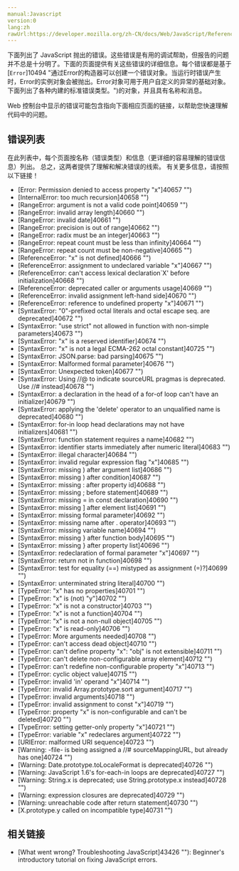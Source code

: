```yaml
---
manual:Javascript
version:0
lang:zh
rawUrl:https://developer.mozilla.org/zh-CN/docs/Web/JavaScript/Reference/Errors
---
```






下面列出了 JavaScript 抛出的错误。这些错误是有用的调试帮助，但报告的问题并不总是十分明了。下面的页面提供有关这些错误的详细信息。每个错误都是基于[`Error`]10494 "通过Error的构造器可以创建一个错误对象。当运行时错误产生时，Error的实例对象会被抛出。Error对象可用于用户自定义的异常的基础对象。下面列出了各种内建的标准错误类型。")的对象，并且具有名称和消息。



Web 控制台中显示的错误可能包含指向下面相应页面的链接，以帮助您快速理解代码中的问题。


## 错误列表<a name="错误列表"></a>


在此列表中，每个页面按名称（错误类型）和信息（更详细的容易理解的错误信息）列出。 总之，这两者提供了理解和解决错误的线索。 有关更多信息，请按照以下链接！


* [Error: Permission denied to access property &quot;x&quot;]40657 "")
* [InternalError: too much recursion]40658 "")
* [RangeError: argument is not a valid code point]40659 "")
* [RangeError: invalid array length]40660 "")
* [RangeError: invalid date]40661 "")
* [RangeError: precision is out of range]40662 "")
* [RangeError: radix must be an integer]40663 "")
* [RangeError: repeat count must be less than infinity]40664 "")
* [RangeError: repeat count must be non-negative]40665 "")
* [ReferenceError: &quot;x&quot; is not defined]40666 "")
* [ReferenceError: assignment to undeclared variable &quot;x&quot;]40667 "")
* [ReferenceError: can&#39;t access lexical declaration`X&#39; before initialization]40668 "")
* [ReferenceError: deprecated caller or arguments usage]40669 "")
* [ReferenceError: invalid assignment left-hand side]40670 "")
* [ReferenceError: reference to undefined property &quot;x&quot;]40671 "")
* [SyntaxError: &quot;0&quot;-prefixed octal literals and octal escape seq. are deprecated]40672 "")
* [SyntaxError: &quot;use strict&quot; not allowed in function with non-simple parameters]40673 "")
* [SyntaxError: &quot;x&quot; is a reserved identifier]40674 "")
* [SyntaxError: &quot;x&quot; is not a legal ECMA-262 octal constant]40725 "")
* [SyntaxError: JSON.parse: bad parsing]40675 "")
* [SyntaxError: Malformed formal parameter]40676 "")
* [SyntaxError: Unexpected token]40677 "")
* [SyntaxError: Using //@ to indicate sourceURL pragmas is deprecated. Use //# instead]40678 "")
* [SyntaxError: a declaration in the head of a for-of loop can&#39;t have an initializer]40679 "")
* [SyntaxError: applying the &#39;delete&#39; operator to an unqualified name is deprecated]40680 "")
* [SyntaxError: for-in loop head declarations may not have initializers]40681 "")
* [SyntaxError: function statement requires a name]40682 "")
* [SyntaxError: identifier starts immediately after numeric literal]40683 "")
* [SyntaxError: illegal character]40684 "")
* [SyntaxError: invalid regular expression flag &quot;x&quot;]40685 "")
* [SyntaxError: missing ) after argument list]40686 "")
* [SyntaxError: missing ) after condition]40687 "")
* [SyntaxError: missing : after property id]40688 "")
* [SyntaxError: missing ; before statement]40689 "")
* [SyntaxError: missing = in const declaration]40690 "")
* [SyntaxError: missing ] after element list]40691 "")
* [SyntaxError: missing formal parameter]40692 "")
* [SyntaxError: missing name after . operator]40693 "")
* [SyntaxError: missing variable name]40694 "")
* [SyntaxError: missing } after function body]40695 "")
* [SyntaxError: missing } after property list]40696 "")
* [SyntaxError: redeclaration of formal parameter &quot;x&quot;]40697 "")
* [SyntaxError: return not in function]40698 "")
* [SyntaxError: test for equality (==) mistyped as assignment (=)?]40699 "")
* [SyntaxError: unterminated string literal]40700 "")
* [TypeError: &quot;x&quot; has no properties]40701 "")
* [TypeError: &quot;x&quot; is (not) &quot;y&quot;]40702 "")
* [TypeError: &quot;x&quot; is not a constructor]40703 "")
* [TypeError: &quot;x&quot; is not a function]40704 "")
* [TypeError: &quot;x&quot; is not a non-null object]40705 "")
* [TypeError: &quot;x&quot; is read-only]40706 "")
* [TypeError: More arguments needed]40708 "")
* [TypeError: can&#39;t access dead object]40710 "")
* [TypeError: can&#39;t define property &quot;x&quot;: &quot;obj&quot; is not extensible]40711 "")
* [TypeError: can&#39;t delete non-configurable array element]40712 "")
* [TypeError: can&#39;t redefine non-configurable property &quot;x&quot;]40713 "")
* [TypeError: cyclic object value]40715 "")
* [TypeError: invalid &#39;in&#39; operand &quot;x&quot;]40714 "")
* [TypeError: invalid Array.prototype.sort argument]40717 "")
* [TypeError: invalid arguments]40718 "")
* [TypeError: invalid assignment to const &quot;x&quot;]40719 "")
* [TypeError: property &quot;x&quot; is non-configurable and can&#39;t be deleted]40720 "")
* [TypeError: setting getter-only property &quot;x&quot;]40721 "")
* [TypeError: variable &quot;x&quot; redeclares argument]40722 "")
* [URIError: malformed URI sequence]40723 "")
* [Warning: -file- is being assigned a //# sourceMappingURL, but already has one]40724 "")
* [Warning: Date.prototype.toLocaleFormat is deprecated]40726 "")
* [Warning: JavaScript 1.6&#39;s for-each-in loops are deprecated]40727 "")
* [Warning: String.x is deprecated; use String.prototype.x instead]40728 "")
* [Warning: expression closures are deprecated]40729 "")
* [Warning: unreachable code after return statement]40730 "")
* [X.prototype.y called on incompatible type]40731 "")

## 相关链接<a name="相关链接"></a>

* [What went wrong? Troubleshooting JavaScript]43426 ""): Beginner&#39;s introductory tutorial on fixing JavaScript errors.



